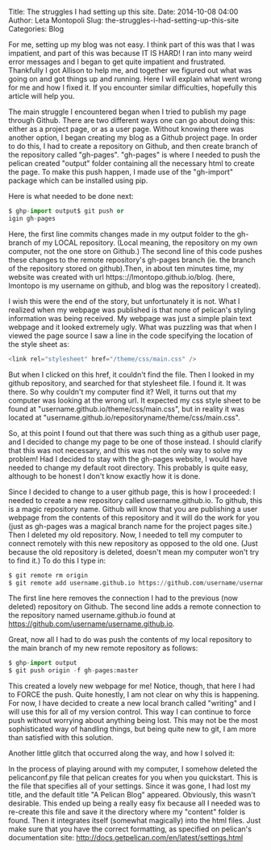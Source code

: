Title: The struggles I had setting up this site.
Date: 2014-10-08 04:00
Author: Leta Montopoli
Slug: the-struggles-i-had-setting-up-this-site
Categories: Blog

For me, setting up my blog was not easy. I think part of this was that I
was impatient, and part of this was because IT IS HARD! I ran into many weird error
messages and I began to get quite impatient and frustrated. Thankfully I got Allison to help
me, and together we figured out what was going on and got things up and running. Here I will
explain what went wrong for me and how I fixed it. If you encounter similar difficulties, hopefully this
article will help you.

The main struggle I encountered began when I tried to publish my page
through Github. There are two different ways one can go about doing this: either as a
project page, or as a user page. Without knowing there was another option, I began
creating my blog as a Github project page. In order to do this, I had to create a repository
on Github, and then create branch of the repository called "gh-pages". "gh-pages" is where I
needed to push the pelican created "output" folder containing all the necessary html to
create the page. To make this push happen, I made use of the "gh-import" package which
can be installed using pip.

Here is what needed to be done next:

```python
$ ghp-import output$ git push or
igin gh-pages

```

Here, the first line commits changes made in my output folder to the
gh-branch of my LOCAL repository. (Local meaning, the repository on my own computer, not the
one store on Github.) The second line of this code pushes these changes to the remote
repository's gh-pages branch (ie. the branch of the repository stored on github).Then, in about ten
minutes time, my website was created with url https:://lmontopo.github.io/blog. (here, lmontopo
is my username on github, and blog was the repository I created).

I wish this were the end of the story, but unfortunately it is not. What
I realized when my webpage was published is that none of pelican's styling information was
being received. My webpage was just a simple plain text webpage and it looked
extremely ugly. What was puzzling was that when I viewed the page source I saw a line in
the code specifying the location of the style sheet as:

```python
<link rel="stylesheet" href="/theme/css/main.css" />

```

But when I clicked on this href, it couldn't find the file. Then I
looked in my github repository, and searched for that stylesheet file. I found it. It was
there. So why couldn't my computer find it? Well, it turns out that my computer was looking at the
wrong url. It expected my css style sheet to be found at "username.github.io/theme/css/main.css",
but in reality it was located at "username.github.io/repositoryname/theme/css/main.css".

So, at this point I found out that there was such thing as a github user
page, and I decided to change my page to be one of those instead. I should
clarify that this was not necessary, and this was not the only way to solve my problem!
Had I decided to stay with the gh-pages website, I would have needed to change my default
root directory. This probably is quite easy, although to be honest I don't know exactly
how it is done.

Since I decided to change to a user github page, this is how I
proceeded: I needed to create a new repository called username.github.io. To
github, this is a magic repository name. Github will know that you are publishing a user webpage
from the contents of this repository and it will do the work for you (just as gh-pages was
a magical branch name for the project pages site.) Then I deleted my old repository. Now, I
needed to tell my computer to connect remotely with this new repository as opposed to the old one.
(Just because the old repository is deleted, doesn't mean my computer won't try to find it.)
To do this I type in:

```python
$ git remote rm origin 
$ git remote add username.github.io https://github.com/username/username.github.io
```

The first line here removes the connection I had to the previous (now
deleted) repository on Github.  The second line adds a remote connection to the repository named
username.github.io found at https://github.com/username/username.github.io.

Great, now all I had to do was push the contents of my local repository
to the main branch of my new remote repository as follows:

```python
$ ghp-import output
$ git push origin -f gh-pages:master
```

This created a lovely new webpage for me! Notice, though, that here I
had to FORCE the push. Quite honestly, I am not clear on why this is happening. For now, I have
decided to create a new local branch called "writing" and I will use this for all of my
version control. This way I can continue to force push without worrying about anything being lost.
This may not be the most sophisticated way of handling things, but being quite new to git, I
am more than satisfied with this solution.

Another little glitch that occurred along the way, and how I solved it:

In the process of playing around with my computer, I somehow deleted the
pelicanconf.py file that pelican creates for you when you quickstart. This is the file
that specifies all of your settings. Since it was gone, I had lost my title, and the
default title "A Pelican Blog" appeared. Obviously, this wasn't desirable. This ended up being a
really easy fix because all I needed was to re-create this file and save it the
directory where my "content" folder is found. Then it integrates itself (somewhat magically) into the
html files. Just make sure that you have the correct formatting, as specified on
pelican's documentation site: <http://docs.getpelican.com/en/latest/settings.html>

